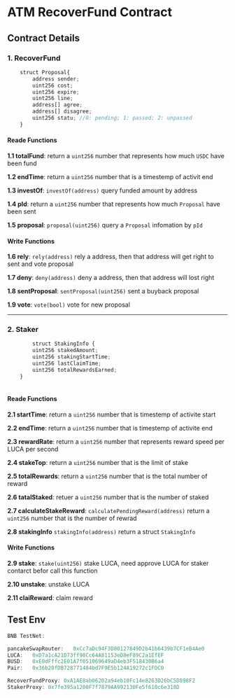 # ATM RecoverFund Contract

## Contract Details

### 1. RecoverFund

```js
    struct Proposal{
        address sender;   
        uint256 cost;     
        uint256 expire;
        uint256 line;
        address[] agree;
        address[] disagree;
        uint256 statu; //0: pending; 1: passed; 2: unpassed
    }
```

#### Reade Functions

**1.1 totalFund**: return a `uint256` number that represents how much `USDC` have been fund

**1.2 endTime**: return a `uint256` number that is a timestemp of activit end

**1.3 investOf**:  `investOf(address)` query funded amount by address

**1.4 pId**:  return a `uint256` number that represents how much `Proposal` have been sent

**1.5 proposal**: `proposal(uint256)` query a `Proposal` infomation by `pId`

#### Write Functions

**1.6 rely**: `rely(address)` rely a address, then that address will get right to sent and vote proposal

**1.7 deny**: `deny(address)` deny a address, then that address will lost right

**1.8 sentProposal**: `sentProposal(uint256)` sent a buyback proposal

**1.9 vote**: `vote(bool)` vote for new proposal

---

### 2. Staker
```js
        struct StakingInfo {
        uint256 stakedAmount;
        uint256 stakingStartTime;
        uint256 lastClaimTime;
        uint256 totalRewardsEarned;
    }
    
```

#### Reade Functions

**2.1 startTime**: return a `uint256` number that is timestemp of activite start

**2.2 endTime**: return a `uint256` number that is timestemp of activite end

**2.3 rewardRate**: return a `uint256` number that represents reward speed per LUCA per second

**2.4 stakeTop**: return a `uint256` number that is the limit of stake

**2.5 totalRewards**: return a `uint256` number that is the total number of reward

**2.6 tatalStaked**: retuer a `uint256` number that is the number of staked

**2.7 calculateStakeReward**: `calculatePendingReward(address)` return a `uint256` number that is the number of rewrad

**2.8 stakingInfo** `stakingInfo(address)` return a struct `StakingInfo`

#### Write Functions

**2.9 stake**: `stake(uint256)` stake LUCA, need approve LUCA for staker contarct befor call this function

**2.10 unstake**: unstake LUCA

**2.11 claiReward**: claim reward

## Test Env

```js
BNB TestNet:

pancakeSwapRouter:   0xCc7aDc94F3D80127849D2b41b6439b7CF1eB4Ae0
LUCA:   0xD7a1cA21D73ff98Cc64A81153eD8eF89C2a1EfEF
BUSD:   0xE0dFffc2E01A7f051069649aD4eb3F518430B6a4
Pair:   0x36b20fDB728771484bd7F9E5b124A19272c1FDC0

RecoverFundProxy: 0xA1AE8ab06202a94eb10Fc14e8263D26bC5D898F2
StakerProxy: 0x7fe395a1200F7f7879AA992130Fe5f610c6e318D
```
